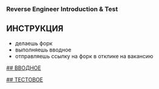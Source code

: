 ### Reverse Engineer Introduction &amp; Test

## ИНСТРУКЦИЯ
- делаешь форк
- выполняешь вводное
- отправляешь ссылку на форк в отклике на вакансию

[## ВВОДНОЕ](./intro/)

[## ТЕСТОВОЕ](./test/)
